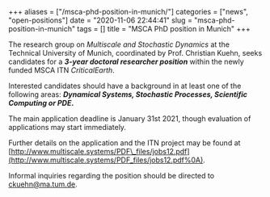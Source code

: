 +++
aliases = ["/msca-phd-position-in-munich/"]
categories = ["news", "open-positions"]
date = "2020-11-06 22:44:41"
slug = "msca-phd-position-in-munich"
tags = []
title = "MSCA PhD position in Munich"
+++

The research group on *Multiscale and Stochastic Dynamics* at the
Technical University of Munich, coordinated by Prof. Christian Kuehn,
seeks candidates for a ***3-year doctoral researcher position*** within
the newly funded MSCA ITN *CriticalEarth*.

Interested candidates should have a background in at least one of the
following areas: ***Dynamical Systems, Stochastic Processes, Scientific
Computing or PDE*.**

The main application deadline is January 31st 2021, though evaluation of
applications may start immediately.  
  
Further details on the application and the ITN project may be found at
[http://www.multiscale.systems/PDF\_files/jobs12.pdf](http://www.multiscale.systems/PDF_files/jobs12.pdf%0A).

Informal inquiries regarding the position should be directed to
[ckuehn@ma.tum.de](ckuehn@ma.tum.de).
